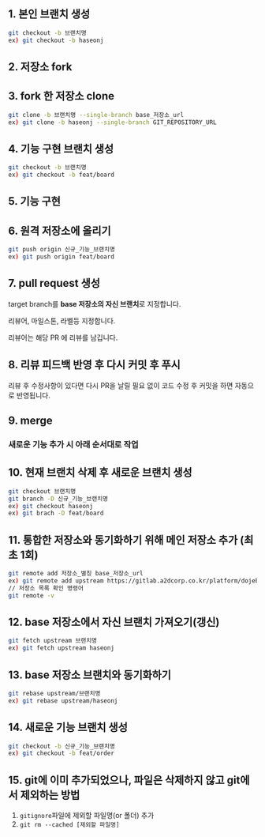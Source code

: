 ## 1. 본인 브랜치 생성


```bash
git checkout -b 브랜치명
ex) git checkout -b haseonj
```

## 2. 저장소 fork


## 3. fork 한 저장소 clone


```bash
git clone -b 브랜치명 --single-branch base_저장소_url
ex) git clone -b haseonj --single-branch GIT_REPOSITORY_URL
```

## 4. 기능 구현 브랜치 생성


```bash
git checkout -b 브랜치명
ex) git checkout -b feat/board
```

## 5. 기능 구현


## 6. 원격 저장소에 올리기


```bash
git push origin 신규_기능_브랜치명
ex) git push origin feat/board
```

## 7. pull request 생성

target branch를 **base 저장소의 자신 브랜치**로 지정합니다.

리뷰어, 마일스톤, 라벨등 지정합니다.

리뷰어는 해당 PR 에 리뷰를 남깁니다.

## 8. 리뷰 피드백 반영 후 다시 커밋 후 푸시

리뷰 후 수정사항이 있다면 다시 PR을 날릴 필요 없이 코드 수정 후 커밋을 하면 자동으로 반영됩니다.

## 9. merge

### 새로운 기능 추가 시 아래 순서대로 작업

## 10. 현재 브랜치 삭제 후 새로운 브랜치 생성


```bash
git checkout 브랜치명
git branch -D 신규_기능_브랜치명
ex) git checkout haseonj
ex) git brach -D feat/board
```

## 11. 통합한 저장소와 동기화하기 위해 메인 저장소 추가 (최초 1회)


```bash
git remote add 저장소_별칭 base_저장소_url
ex) git remote add upstream https://gitlab.a2dcorp.co.kr/platform/dojebakery-admin
// 저장소 목록 확인 명령어
git remote -v
```

## 12. base 저장소에서 자신 브랜치 가져오기(갱신)


```bash
git fetch upstream 브랜치명
ex) git fetch upstream haseonj
```

## 13. base 저장소 브랜치와 동기화하기


```bash
git rebase upstream/브랜치명
ex) git rebase upstream/haseonj
```

## 14. 새로운 기능 브랜치 생성


```bash
git checkout -b 신규_기능_브랜치명
ex) git checkout -b feat/order
```

## 15. git에 이미 추가되었으나, 파일은 삭제하지 않고 git에서 제외하는 방법
1. `gitignore`파일에 제외할 파일명(or 폴더) 추가
2. `git rm --cached [제외할 파일명]`
